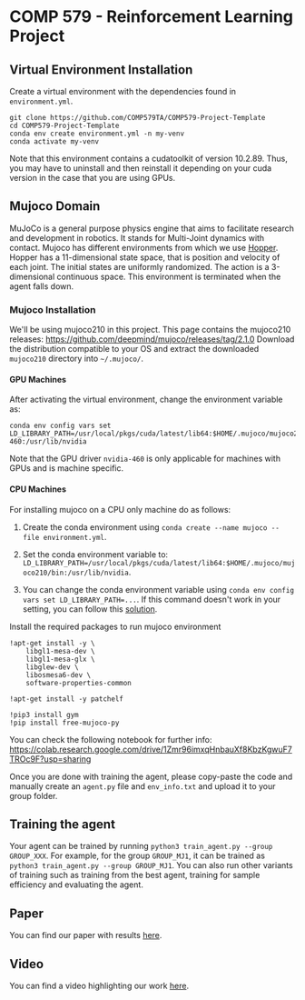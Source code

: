 # COMP 579 - Reinforcement Learning Project
## Virtual Environment Installation
Create a virtual environment with the dependencies found in `environment.yml`.

```
git clone https://github.com/COMP579TA/COMP579-Project-Template
cd COMP579-Project-Template
conda env create environment.yml -n my-venv
conda activate my-venv
```

Note that this environment contains a cudatoolkit of version 10.2.89. Thus, you may have to uninstall and then reinstall it depending on your cuda version in the case that you are using GPUs.

## Mujoco Domain

MuJoCo is a general purpose physics engine that aims to facilitate research and development in robotics. It stands for Multi-Joint dynamics with contact. Mujoco has different environments from which we use [Hopper](https://gym.openai.com/envs/Hopper-v2/).
Hopper has a  11-dimensional state space, that is position and velocity of each joint. The initial states are uniformly randomized. The action is a 3-dimensional continuous space. This environment is terminated when the agent falls down.


### Mujoco Installation
We'll be using mujoco210 in this project. This page contains the mujoco210 releases:
https://github.com/deepmind/mujoco/releases/tag/2.1.0
Download the distribution compatible to your OS and extract the downloaded ```mujoco210``` directory into ```~/.mujoco/```.

#### GPU Machines
After activating the virtual environment, change the environment variable as:
```
conda env config vars set LD_LIBRARY_PATH=/usr/local/pkgs/cuda/latest/lib64:$HOME/.mujoco/mujoco210/bin:/usr/lib/nvidia-460:/usr/lib/nvidia
```

Note that the GPU driver `nvidia-460` is only applicable for machines with GPUs and is machine specific.

#### CPU Machines
For installing mujoco on a CPU only machine do as follows:
1. Create the conda environment using ```conda create --name mujoco --file environment.yml```.

2. Set the conda environment variable to: ```LD_LIBRARY_PATH=/usr/local/pkgs/cuda/latest/lib64:$HOME/.mujoco/mujoco210/bin:/usr/lib/nvidia```.

3. You can change the conda environment variable using ```conda env config vars set LD_LIBRARY_PATH=...```. If this command doesn't work in your setting, you can follow this [solution](https://docs.conda.io/projects/conda/en/latest/user-guide/tasks/manage-environments.html#macos-and-linux).


Install the required packages to run mujoco environment
```
!apt-get install -y \
    libgl1-mesa-dev \
    libgl1-mesa-glx \
    libglew-dev \
    libosmesa6-dev \
    software-properties-common

!apt-get install -y patchelf
```
```
!pip3 install gym
!pip install free-mujoco-py
```
You can check the following notebook for further info: https://colab.research.google.com/drive/1Zmr96imxqHnbauXf8KbzKgwuF7TROc9F?usp=sharing

Once you are done with training the agent, please copy-paste the code and manually create an ```agent.py``` file and ```env_info.txt``` and upload it to your group folder.

## Training the agent
Your agent can be trained by running `python3 train_agent.py --group GROUP_XXX`. For example, for the group `GROUP_MJ1`, it can be trained as `python3 train_agent.py --group GROUP_MJ1`. You can also run other variants of training such as training from the best agent, training for sample efficiency and evaluating the agent.

## Paper
You can find our paper with results [here](/GROUP_013/RL_paper.pdf).

## Video
You can find a video highlighting our work [here](https://drive.google.com/file/d/178XOeBQlrf5vF3lTS4hY0BXyyBcEcKFM/view?usp=sharing).
